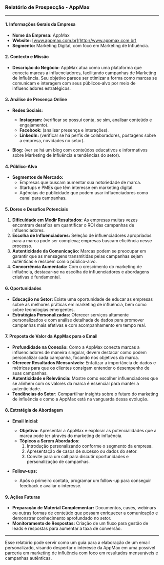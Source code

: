 ### Relatório de Prospecção - AppMax

---

#### 1. Informações Gerais da Empresa
- **Nome da Empresa:** AppMax
- **Website:** [www.appmax.com.br](http://www.appmax.com.br)
- **Segmento:** Marketing Digital, com foco em Marketing de Influência.

#### 2. Contexto e Missão
- **Descrição do Negócio:** AppMax atua como uma plataforma que conecta marcas a influenciadores, facilitando campanhas de Marketing de Influência. Seu objetivo parece ser otimizar a forma como marcas se comunicam e interagem com seus públicos-alvo por meio de influenciadores estratégicos.

#### 3. Análise de Presença Online
- **Redes Sociais:**
  - **Instagram:** (verificar se possui conta, se sim, analisar conteúdo e engajamento).
  - **Facebook:** (analisar presença e interações).
  - **LinkedIn:** (verificar se há perfis de colaboradores, postagens sobre a empresa, novidades no setor).
  
- **Blog:** (ver se há um blog com conteúdos educativos e informativos sobre Marketing de Influência e tendências do setor).

#### 4. Público-Alvo
- **Segmentos de Mercado:** 
  - Empresas que buscam aumentar sua notoriedade de marca.
  - Startups e PMEs que têm interesse em marketing digital.
  - Agências de publicidade que podem usar influenciadores como canal para campanhas.

#### 5. Dores e Desafios Potenciais
1. **Dificuldade em Medir Resultados:** As empresas muitas vezes encontram desafios em quantificar o ROI das campanhas de influenciadores.
2. **Escolha de Influenciadores:** Seleção de influenciadores apropriados para a marca pode ser complexa; empresas buscam eficiência nesse processo.
3. **Autenticidade da Comunicação:** Marcas podem se preocupar em garantir que as mensagens transmitidas pelas campanhas sejam autênticas e ressoem com o público-alvo.
4. **Concorrência Aumentada:** Com o crescimento do marketing de influência, destacar-se na escolha de influenciadores e abordagens criativas é fundamental.

#### 6. Oportunidades
- **Educação no Setor:** Existe uma oportunidade de educar as empresas sobre as melhores práticas em marketing de influência, bem como sobre tecnologias emergentes.
- **Estratégias Personalizadas:** Oferecer serviços altamente personalizados e com análise detalhada de dados para promover campanhas mais efetivas e com acompanhamento em tempo real.

#### 7. Proposta de Valor da AppMax para o Email
- **Profundidade na Conexão:** Como a AppMax conecta marcas a influenciadores de maneira singular, devem destacar como podem personalizar cada campanha, focando nos objetivos da marca.
- **Oferecer Resultados Mensuráveis:** Enfatizar a importância de dados e métricas para que os clientes consigam entender o desempenho de suas campanhas.
- **Autenticidade e Relevância:** Mostre como escolher influenciadores que se alinhem com os valores da marca é essencial para manter a autenticidade.
- **Tendências do Setor:** Compartilhar insights sobre o futuro do marketing de influência e como a AppMax está na vanguarda dessa evolução.

#### 8. Estratégia de Abordagem
- **Email Inicial:**
  - **Objetivo:** Apresentar a AppMax e explorar as potencialidades que a marca pode ter através do marketing de influência.
  - **Tópicos a Serem Abordados:**
    1. Introdução personalizando conforme o segmento da empresa.
    2. Apresentação de casos de sucesso ou dados do setor.
    3. Convite para um call para discutir oportunidades e personalização de campanhas.

- **Follow-ups:**
  - Após o primeiro contato, programar um follow-up para conseguir feedback e avaliar o interesse.
  
#### 9. Ações Futuras
- **Preparação de Material Complementar:** Documentos, cases, webinars ou outras formas de conteúdo que possam enriquecer a comunicação e demonstrar conhecimento aprofundado no setor.
- **Monitoramento de Respostas:** Criação de um fluxo para gestão de leads e respostas para aumentar a taxa de conversão.

---

Esse relatório pode servir como um guia para a elaboração de um email personalizado, visando despertar o interesse da AppMax em uma possível parceria em marketing de influência com foco em resultados mensuráveis e campanhas autênticas.